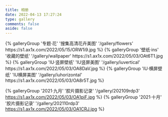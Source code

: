 ```yaml
---
title: 相册
date: 2022-04-13 17:27:24
type: gallery
comments: false
aside: false
---
```


<div class="gallery-group-main">
{% galleryGroup '专题·花' '搜集高清花卉美图' '/gallery/flowers' https://s1.ax1x.com/2022/05/15/ORW1i9.jpg %}
{% galleryGroup '壁纸·ins' '收藏的壁纸' '/gallery/wallpaper' https://s1.ax1x.com/2022/05/03/OAt6T1.jpg %}
{% galleryGroup 'IU·竖屏壁纸' 'IU竖屏美图' '/gallery/iuvertical' https://s1.ax1x.com/2022/05/03/OA8DaV.jpg %}
{% galleryGroup 'IU·横屏壁纸' 'IU横屏美图' '/gallery/iuhorizontal' https://s1.ax1x.com/2022/05/03/OA8r5T.jpg %}

{% galleryGroup '2021·九月' '胶片摄影记录' '/gallery/202109rdp3' https://s1.ax1x.com/2022/05/03/OA1piF.jpg %}
{% galleryGroup '2021·十月' '胶片摄影记录' '/gallery/202110rdp3' https://s1.ax1x.com/2022/05/03/OA1CRJ.jpg %}
</div>
